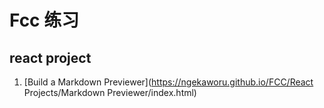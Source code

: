 Fcc 练习
==
react project
--

1. [Build a Markdown Previewer](https://ngekaworu.github.io/FCC/React Projects/Markdown Previewer/index.html)
